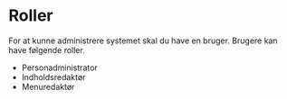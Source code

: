 # Roller

For at kunne administrere systemet skal du have en bruger.
Brugere kan have følgende roller.

- Personadministrator
- Indholdsredaktør
- Menuredaktør
